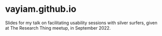 # vayiam.github.io

Slides for my talk on facilitating usability sessions with silver surfers, given at The Research Thing meetup, in September 2022.
